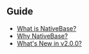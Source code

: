 ## Guide

* [What is NativeBase?](/docs/introduction/WhatisNB.md)
* [Why NativeBase?](/docs/introduction/WhyNB.md)
* [What's New in v2.0.0?](/docs/introduction/WhatsNew.md)
